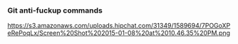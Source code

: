 ### Git anti-fuckup commands
https://s3.amazonaws.com/uploads.hipchat.com/31349/1589694/7POGoXPeRePoqLx/Screen%20Shot%202015-01-08%20at%2010.46.35%20PM.png